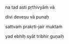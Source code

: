 na tad asti pṛthivyāṁ vā

divi deveṣu vā punaḥ

sattvaṁ prakṛti-jair muktaṁ

yad ebhiḥ syāt tribhir guṇaiḥ